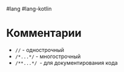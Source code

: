 #lang #lang-kotlin

# Комментарии

- `//` - однострочный
- `/*...*/` - многострочный
- `/**...*/ `- для документирования кода